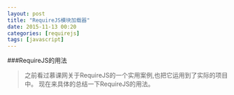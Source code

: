 ```yaml
---
layout: post
title: "RequireJS模块加载器"
date: 2015-11-13 00:20
categories: [requirejs]
tags: [javascript]
---
```


###RequireJS的用法

> 之前看过慕课网关于RequireJS的一个实用案例,也把它运用到了实际的项目中。
现在来具体的总结一下RequireJS的用法。

